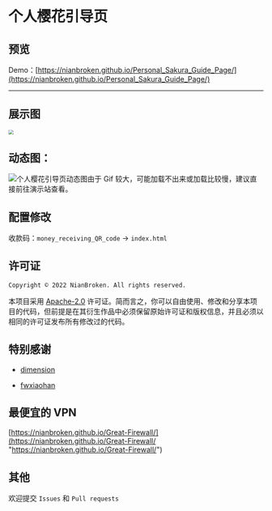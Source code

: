 # 个人樱花引导页

## 预览

Demo：[https://nianbroken.github.io/Personal_Sakura_Guide_Page/](https://nianbroken.github.io/Personal_Sakura_Guide_Page/)

---

## 展示图

<img src="https://blog.nianbroken.top/NianBrokenStorage/FileStorage/7/03.png" style="zoom:60%;" />


## 动态图：

![个人樱花引导页动态图](https://blog.nianbroken.top/NianBrokenStorage/FileStorage/7/04.gif "个人樱花引导页动态图")由于 Gif 较大，可能加载不出来或加载比较慢，建议直接前往演示站查看。

## 配置修改

收款码：`money_receiving_QR_code` → `index.html`

## 许可证

`Copyright © 2022 NianBroken. All rights reserved.`

本项目采用 [Apache-2.0](https://www.apache.org/licenses/LICENSE-2.0 "Apache-2.0") 许可证。简而言之，你可以自由使用、修改和分享本项目的代码，但前提是在其衍生作品中必须保留原始许可证和版权信息，并且必须以相同的许可证发布所有修改过的代码。

## 特别感谢

- [dimension](dimension "https://html5up.net/dimension")

- [fwxiaohan](fwxiaohan.github.io "fwxiaohan.github.io")

## 最便宜的 VPN

[https://nianbroken.github.io/Great-Firewall/](https://nianbroken.github.io/Great-Firewall/ "https://nianbroken.github.io/Great-Firewall/")

## 其他

欢迎提交 `Issues` 和 `Pull requests`
